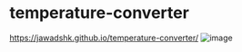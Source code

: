 # temperature-converter
https://jawadshk.github.io/temperature-converter/
![image](https://user-images.githubusercontent.com/107758531/188565917-7ec2355d-f97c-4b9d-8312-ac4267b36a94.png)
